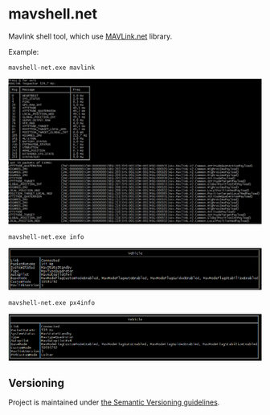 # mavshell.net

Mavlink shell tool, which use [MAVLink.net](https://github.com/asvol/mavlink.net) library.

Example:
```bash
mavshell-net.exe mavlink
```
![listen](img/1.PNG)

```bash
mavshell-net.exe info
```
![listen](img/2.PNG)
```bash
mavshell-net.exe px4info
```
![listen](img/3.PNG)

## Versioning

Project is maintained under [the Semantic Versioning guidelines](http://semver.org/).





